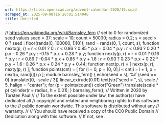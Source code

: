 ```yaml
---
url: https://files.openscad.org/advent-calendar-2020/19.scad
scraped_at: 2025-09-08T16:28:01.514046
title: Untitled
---
```


// https://en.wikipedia.org/wiki/Barnsley_fern // set to 0 for randomized seed
values seed = 37; scale = 10; count = 50000; radius = 0.2; s = seed > 0 ? seed
: floor(rands(0, 100000, 1)[0]); rand = rands(0, 1, count, s); function
nextx(p, r) = r < 0.01 ? 0 : r < 0.86 ? 0.85 * p.x + 0.04 * p.y : r < 0.93 ?
0.20 * p.x - 0.26 * p.y : -0.15 * p.x + 0.28 * p.y; function nexty(p, r) = r <
0.01 ? 0.16 * p.y : r < 0.86 ? -0.04 * p.x + 0.85 * p.y + 1.6 : r < 0.93 ?
0.23 * p.x + 0.22 * p.y + 1.6 : 0.26 * p.x + 0.24 * p.y + 0.44; function
next(p, r) = [ nextx(p, r), nexty(p, r) ]; function points(cnt) = [ for (i =
0, p = [0, 0];i < cnt;i = i + 1, p = next(p, rand[i])) p ]; module
barnsley_fern() { echo(seed = s); %if (seed == 0) translate([0, -scale / 3])
linear_extrude(0.01) text(str("seed = ", s), scale / 5, halign = "center");
for (p = points(count)) color("Green") translate(scale * p) cylinder(r =
radius, h = 0.01); } barnsley_fern(); // Written in 2020 by Torsten Paul  //
// To the extent possible under law, the author(s) have dedicated all //
copyright and related and neighboring rights to this software to the // public
domain worldwide. This software is distributed without any // warranty. // //
You should have received a copy of the CC0 Public Domain // Dedication along
with this software. // If not, see .

